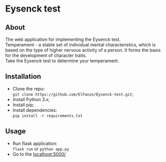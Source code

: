 # Eysenck test

## About
The web application for implementing the Eysenck test.<br>
Temperament - a stable set of individual mental characteristics, which is based on the type of higher nervous activity of a person. It forms the basis for the development of character traits.<br>
Take the Eysenck test to determine your temperament.

## Installation
- Clone the repo: <br>
  `git clone https://github.com/ElFanzo/Eysenck-test.git`;
- Install Python 3.x;
- Install pip;
- Install dependencies: <br>
  `pip install -r requirements.txt`

## Usage
- Run flask application: <br>
  `flask run` or `python app.py`
- Go to the [localhost:5000/](http://127.0.0.1:5000/)
